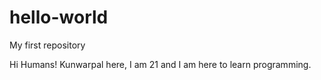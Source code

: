 # hello-world
My first repository

Hi Humans!
Kunwarpal here, I am 21 and I am here to learn programming.
